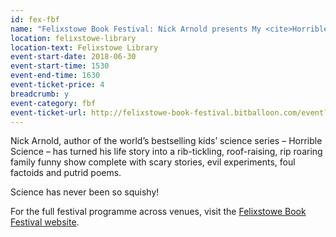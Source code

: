```yaml
---
id: fex-fbf
name: "Felixstowe Book Festival: Nick Arnold presents My <cite>Horrible Science</cite> Life"
location: felixstowe-library
location-text: Felixstowe Library
event-start-date: 2018-06-30
event-start-time: 1530
event-end-time: 1630
event-ticket-price: 4
breadcrumb: y
event-category: fbf
event-ticket-url: http://felixstowe-book-festival.bitballoon.com/event?event=149938
---
```


Nick Arnold, author of the world’s bestselling kids’ science series – Horrible Science – has turned his life story into a rib-tickling, roof-raising, rip roaring family funny show complete with scary stories, evil experiments, foul factoids and putrid poems.

Science has never been so squishy!

For the full festival programme across venues, visit the [Felixstowe Book Festival website](https://felixstowebookfestival.co.uk/).
